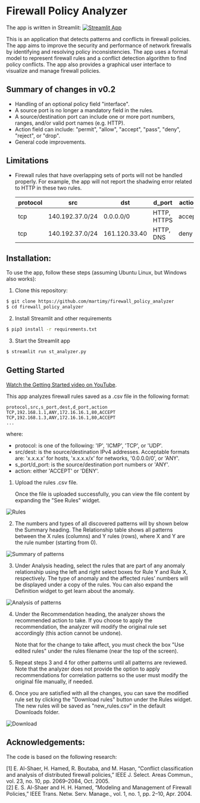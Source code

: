 # Firewall Policy Analyzer

The app is written in Streamlit: [![Streamlit App](https://static.streamlit.io/badges/streamlit_badge_black_white.svg)](https://martimy-firewall-policy-analyzer-st-analyzer-ust3ul.streamlit.app/)

This is an application that detects patterns and conflicts in firewall policies. The app aims to improve the security and performance of network firewalls by identifying and resolving policy inconsistencies. The app uses a formal model to represent firewall rules and a conflict detection algorithm to find policy conflicts. The app also provides a graphical user interface to visualize and manage firewall policies.

## Summary of changes in v0.2

- Handling of an optional policy field "interface".
- A source port is no longer a mandatory field in the rules.
- A source/destination port can include one or more port numbers, ranges, and/or valid port names (e.g. HTTP).
- Action field can include: "permit", "allow", "accept", "pass", "deny", "reject", or "drop". 
- General code improvements.

## Limitations

- Firewall rules that have overlapping sets of ports will not be handled properly. For example, 
the app will not report the shadwing error related to HTTP in these two rules.

    protocol | src | dst | d_port | action
    ---|---|---|---|---
    tcp | 140.192.37.0/24 | 0.0.0.0/0 | HTTP, HTTPS | accept
    tcp | 140.192.37.0/24 | 161.120.33.40 | HTTP, DNS | deny


## Installation:

To use the app, follow these steps (assuming Ubuntu Linux, but Windows also works):

1. Clone this repository:

```bash
$ git clone https://github.com/martimy/firewall_policy_analyzer
$ cd firewall_policy_analyzer
```

2. Install Streamlit and other requirements

```bash
$ pip3 install -r requirements.txt
```

3. Start the Streamlit app

```bash
$ streamlit run st_analyzer.py
```

## Getting Started

[Watch the Getting Started video on YouTube](https://youtu.be/zJFOc2t0GhI).

This app analyzes firewall rules saved  as a .csv file in the following format:

```csv
protocol,src,s_port,dest,d_port,action
TCP,192.168.1.1,ANY,172.16.16.1,80,ACCEPT
TCP,192.168.1.3,ANY,172.16.16.1,80,ACCEPT
...
```

where:

- protocol: is one of the following: 'IP', 'ICMP', 'TCP', or 'UDP'.
- src/dest: is the source/destination IPv4 addresses. Acceptable formats are: 'x.x.x.x' for hosts, 'x.x.x.x/x' for networks, '0.0.0.0/0', or 'ANY'.
- s_port/d_port: is the source/destination port numbers or 'ANY'.
- action: either 'ACCEPT' or 'DENY'.

1. Upload the rules .csv file.

    Once the file is uploaded successfully, you can view the file content by expanding the "See Rules" widget.

![Rules](img/step_1.png)

2. The numbers and types of all discovered patterns will by shown below the Summary heading. The Relationship table shows all patterns between the X rules (columns) and Y rules (rows), where X and Y are the rule number (starting from 0).   

![Summary of patterns](img/step_2.png)

3. Under Analysis heading, select the rules that are part of any anomaly relationship using the left and right select boxes for Rule Y and Rule X, respectively. The type of anomaly and the affected rules' numbers will be displayed under a copy of the rules. You can also expand the Definition widget to get learn about the anomaly.  

![Analysis of patterns](img/step_3.png)

4. Under the Recommendation heading, the analyzer shows the recommended action to take. If you choose to apply the recommendation, the analyzer will modify the original rule set accordingly (this action cannot be undone).

   Note that for the change to take affect, you must check the box "Use edited rules" under the rules filename (near the top of the screen).

5. Repeat steps 3 and 4 for other patterns until all patterns are reviewed. Note that the analyzer does not provide the option to apply recommendations for correlation patterns so the user must modify the original file manually, if needed.

6. Once you are satisfied with all the changes, you can save the modified rule set by clicking the "Download rules" button under the Rules widget. The new rules will be saved as "new_rules.csv" in the default Downloads folder.

![Download](img/step_4.png)

## Acknowledgements:

The code is based on the following research:

[1] E. Al-Shaer, H. Hamed, R. Boutaba, and M. Hasan, “Conflict classification and analysis of distributed firewall policies,” IEEE J. Select. Areas Commun., vol. 23, no. 10, pp. 2069–2084, Oct. 2005.  
[2] E. S. Al-Shaer and H. H. Hamed, “Modeling and Management of Firewall Policies,” IEEE Trans. Netw. Serv. Manage., vol. 1, no. 1, pp. 2–10, Apr. 2004.
